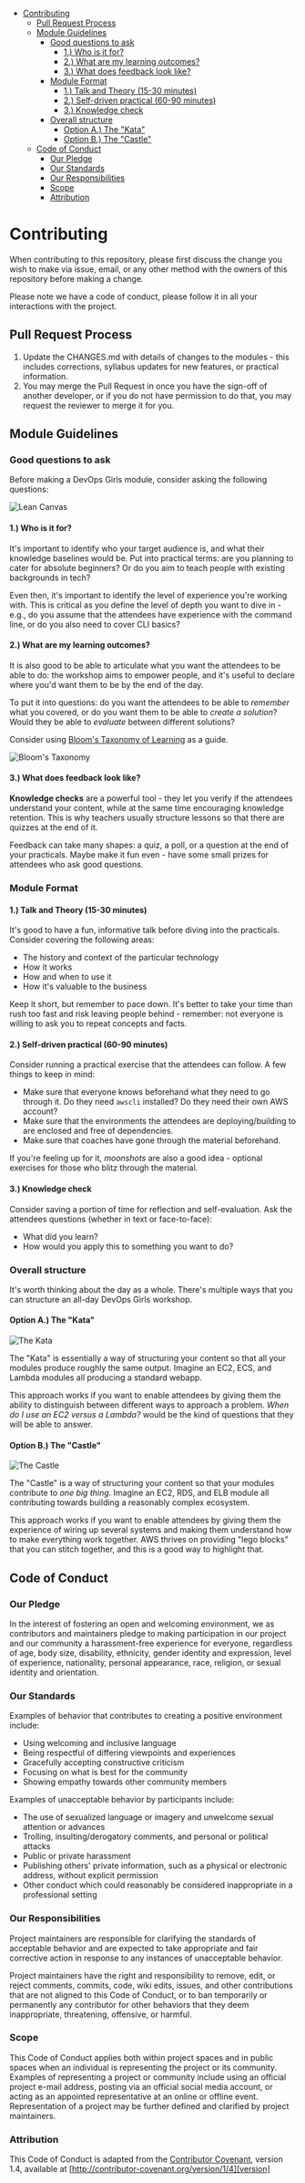 - [Contributing](#contributing)
  * [Pull Request Process](#pull-request-process)
  * [Module Guidelines](#module-guidelines)
    + [Good questions to ask](#good-questions-to-ask)
      - [1.) Who is it for?](#1--who-is-it-for-)
      - [2.) What are my learning outcomes?](#2--what-are-my-learning-outcomes-)
      - [3.) What does feedback look like?](#3--what-does-feedback-look-like-)
    + [Module Format](#module-format)
      - [1.) Talk and Theory (15-30 minutes)](#1--talk-and-theory--15-30-minutes-)
      - [2.) Self-driven practical (60-90 minutes)](#2--self-driven-practical--60-90-minutes-)
      - [3.) Knowledge check](#3--knowledge-check)
    + [Overall structure](#overall-structure)
      - [Option A.) The "Kata"](#option-a--the--kata-)
      - [Option B.) The "Castle"](#option-b--the--castle-)
  * [Code of Conduct](#code-of-conduct)
    + [Our Pledge](#our-pledge)
    + [Our Standards](#our-standards)
    + [Our Responsibilities](#our-responsibilities)
    + [Scope](#scope)
    + [Attribution](#attribution)


# Contributing

When contributing to this repository, please first discuss the change you wish to make via issue,
email, or any other method with the owners of this repository before making a change.

Please note we have a code of conduct, please follow it in all your interactions with the project.

## Pull Request Process

1. Update the CHANGES.md with details of changes to the modules - this includes corrections,
   syllabus updates for new features, or practical information.
2. You may merge the Pull Request in once you have the sign-off of another developer, or if you
   do not have permission to do that, you may request the reviewer to merge it for you.

## Module Guidelines

### Good questions to ask

Before making a DevOps Girls module, consider asking the following questions:

![Lean Canvas](/images/CONTRIBUTING/module-lean-canvas.png)

#### 1.) Who is it for?

It's important to identify who your target audience is, and what their knowledge baselines would be.
Put into practical terms: are you planning to cater for absolute beginners? Or do you aim to teach
people with existing backgrounds in tech?

Even then, it's important to identify the level of experience you're working with. This is critical as
you define the level of depth you want to dive in - e.g., do you assume that the attendees have experience
with the command line, or do you also need to cover CLI basics?

#### 2.) What are my learning outcomes?

It is also good to be able to articulate what you want the attendees to be able to do: the workshop aims to
empower people, and it's useful to declare where you'd want them to be by the end of the day.

To put it into questions: do you want the attendees to be able to *remember* what you covered, or do you
want them to be able to *create a solution*? Would they be able to *evaluate* between different solutions?

Consider using [Bloom's Taxonomy of Learning](https://en.wikipedia.org/wiki/Bloom%27s_taxonomy)
as a guide.

![Bloom's Taxonomy](/images/CONTRIBUTING/blooms-taxonomy.png)

#### 3.) What does feedback look like?

**Knowledge checks** are a powerful tool - they let you verify if the attendees understand your content,
while at the same time encouraging knowledge retention. This is why teachers usually structure lessons
so that there are quizzes at the end of it.

Feedback can take many shapes: a quiz, a poll, or a question at the end of your practicals. Maybe make it
fun even - have some small prizes for attendees who ask good questions.

### Module Format

#### 1.) Talk and Theory (15-30 minutes)

It's good to have a fun, informative talk before diving into the practicals. Consider covering the following areas:

 - The history and context of the particular technology
 - How it works
 - How and when to use it
 - How it's valuable to the business

Keep it short, but remember to pace down. It's better to take your time than rush too fast and risk leaving people
behind - remember: not everyone is willing to ask you to repeat concepts and facts.


#### 2.) Self-driven practical (60-90 minutes)

Consider running a practical exercise that the attendees can follow. A few things to keep in mind:

 - Make sure that everyone knows beforehand what they need to go through it. Do they need `awscli` installed? Do they need their own AWS account?
 - Make sure that the environments the attendees are deploying/building to are enclosed and free of dependencies.
 - Make sure that coaches have gone through the material beforehand.

If you're feeling up for it, *moonshots* are also a good idea - optional exercises for those who blitz through the material.

#### 3.) Knowledge check

Consider saving a portion of time for reflection and self-evaluation. Ask the attendees questions (whether in text or face-to-face):

 - What did you learn?
 - How would you apply this to something you want to do?

### Overall structure

It's worth thinking about the day as a whole. There's multiple ways that you can structure an all-day DevOps Girls workshop.

#### Option A.) The "Kata"

![The Kata](/images/CONTRIBUTING/the-kata.png)

The "Kata" is essentially a way of structuring your content so that all your modules produce roughly the same output.
Imagine an EC2, ECS, and Lambda modules all producing a standard webapp.

This approach works if you want to enable attendees by giving them the ability to distinguish between different
ways to approach a problem. *When do I use an EC2 versus a Lambda?* would be the kind of questions that they will
be able to answer.

#### Option B.) The "Castle"

![The Castle](/images/CONTRIBUTING/the-castle.png)

The "Castle" is a way of structuring your content so that your modules contribute to *one big thing*. Imagine an
EC2, RDS, and ELB module all contributing towards building a reasonably complex ecosystem.

This approach works if you want to enable attendees by giving them the experience of wiring up several systems
and making them understand how to make everything work together. AWS thrives on providing "lego blocks" that
you can stitch together, and this is a good way to highlight that.


## Code of Conduct

### Our Pledge

In the interest of fostering an open and welcoming environment, we as
contributors and maintainers pledge to making participation in our project and
our community a harassment-free experience for everyone, regardless of age, body
size, disability, ethnicity, gender identity and expression, level of experience,
nationality, personal appearance, race, religion, or sexual identity and
orientation.

### Our Standards

Examples of behavior that contributes to creating a positive environment
include:

* Using welcoming and inclusive language
* Being respectful of differing viewpoints and experiences
* Gracefully accepting constructive criticism
* Focusing on what is best for the community
* Showing empathy towards other community members

Examples of unacceptable behavior by participants include:

* The use of sexualized language or imagery and unwelcome sexual attention or
advances
* Trolling, insulting/derogatory comments, and personal or political attacks
* Public or private harassment
* Publishing others' private information, such as a physical or electronic
  address, without explicit permission
* Other conduct which could reasonably be considered inappropriate in a
  professional setting

### Our Responsibilities

Project maintainers are responsible for clarifying the standards of acceptable
behavior and are expected to take appropriate and fair corrective action in
response to any instances of unacceptable behavior.

Project maintainers have the right and responsibility to remove, edit, or
reject comments, commits, code, wiki edits, issues, and other contributions
that are not aligned to this Code of Conduct, or to ban temporarily or
permanently any contributor for other behaviors that they deem inappropriate,
threatening, offensive, or harmful.

### Scope

This Code of Conduct applies both within project spaces and in public spaces
when an individual is representing the project or its community. Examples of
representing a project or community include using an official project e-mail
address, posting via an official social media account, or acting as an appointed
representative at an online or offline event. Representation of a project may be
further defined and clarified by project maintainers.

### Attribution

This Code of Conduct is adapted from the [Contributor Covenant][homepage], version 1.4,
available at [http://contributor-covenant.org/version/1/4][version]

[homepage]: http://contributor-covenant.org
[version]: http://contributor-covenant.org/version/1/4/
